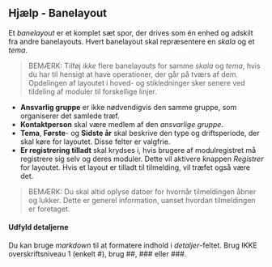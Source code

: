 ﻿## Hjælp - Banelayout
Et *banelayout* er et komplet sæt spor, der drives som én enhed og adskilt fra andre banelayouts.
Hvert banelayout skal repræsentere en *skala* og et *tema*.

> BEMÆRK: Tilføj *ikke* flere banelayouts for samme *skala* og *tema*, hvis du har til hensigt at have operationer, der går på tværs af dem.
Opdelingen af layoutet i hoved- og stikledninger sker senere ved tildeling af moduler til forskellige linjer.
 
- **Ansvarlig gruppe** er ikke nødvendigvis den samme gruppe, som organiserer det samlede træf.
- **Kontaktperson** skal være medlem af den *ansvarlige gruppe*.
- **Tema**, **Første**- og **Sidste år** skal beskrive den type og driftsperiode, der skal køre for layoutet. Disse felter er valgfrie.
- **Er registrering tilladt** skal krydses i, hvis brugere af modulregistret må registrere sig selv og deres moduler.
Dette vil aktivere knappen *Registrer* for layoutet. Hvis et layout er tilladt til tilmelding, vil træfet også være det.

> BEMÆRK: Du skal altid oplyse datoer for hvornår tilmeldingen åbner og lukker.
> Dette er generel information, uanset hvordan tilmeldingen er foretaget.

#### Udfyld detaljerne
Du kan bruge *markdown* til at formatere indhold i *detaljer*-feltet.
Brug IKKE overskriftsniveau 1 (enkelt #), brug ##, ### eller ###.

